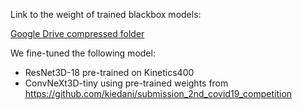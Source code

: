Link to the weight of trained blackbox models:

[Google Drive compressed folder](https://drive.google.com/drive/folders/1PGWf3vs7husIcw8xfgCgeR4wVo6KULBn?usp=drive_link)

We fine-tuned the following model:

- ResNet3D-18 pre-trained on Kinetics400
- ConvNeXt3D-tiny using pre-trained weights from https://github.com/kiedani/submission_2nd_covid19_competition
